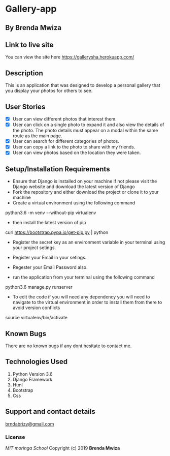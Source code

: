 # Gallery-app

## By **Brenda Mwiza**

## Link to live site
You can view the site here https://gallerysha.herokuapp.com/

## Description
This is an application that was designed to develop a personal gallery that you display your photos for others to see.

## User Stories
- [x] User can view different photos that interest them.
- [x] User can click on a single photo to expand it and also view the details of the photo. The photo details must appear on a modal within the same route as the main page.
- [x] User can search for different categories of photos.
- [x] User can copy a link to the photo to share with my friends. 
- [x] User can view photos based on the location they were taken.

## Setup/Installation Requirements
* Ensure that Django is installed on your machine if not please visit the Django website and download the latest version of Django
* Fork the repository and either download the project or clone it to your machine
* Create a virtual environment using the following command

python3.6 -m venv --without-pip virtualenv

* then install the latest version of pip

curl https://bootstrap.pypa.io/get-pip.py | python

* Register the secret key as an environment variable in your terminal using your project setings.

* Register your Email in your setings.

* Regester your Email Password also.

* run the application from your terminal using the following command

python3.6 manage.py runserver

* To edit the code if you will need any dependency you will need to navigate to the virtual environment in order to install them from there to avoid version conflicts

source virtualenv/bin/activate

## Known Bugs
There are no known bugs if any dont hesitate to contact me.

## Technologies Used
1. Python Version 3.6
2. Django Framework
3. Html
4. Bootstrap
5. Css

## Support and contact details
brndabrizy@gmail.com

### License
*MIT*
*moringa School*
Copyright (c) 2019 **Brenda Mwiza**